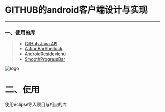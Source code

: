 # GITHUB的android客户端设计与实现

------

### 一、使用的库

> * [GitHub Java API](https://github.com/eclipse/egit-github/tree/master/org.eclipse.egit.github.core)
> * [ActionBarSherlock](https://github.com/JakeWharton/ActionBarSherlock)
> * [AndroidResideMenu](https://github.com/SpecialCyCi/AndroidResideMenu)
> * [SmoothProgressBar](https://github.com/castorflex/SmoothProgressBar)

![logo](https://github.com/gdestiny/nsfghawetkiut1345qtmglf/blob/master/GitHub/res/drawable-mdpi/ic_launcher.png?raw=true)

# 二、使用
使用eclipse导入项目与相应的库